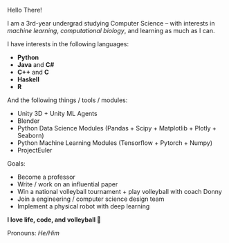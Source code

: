 Hello There!

I am a 3rd-year undergrad studying Computer Science – with interests in _machine learning_, _computational biology_, and learning as much as I can.

I have interests in the following languages:
- **Python**
- **Java** and **C#**
- **C++** and **C**
- **Haskell**
- **R**

And the following things / tools / modules:
- Unity 3D + Unity ML Agents
- Blender
- Python Data Science Modules (Pandas + Scipy + Matplotlib + Plotly + Seaborn)
- Python Machine Learning Modules (Tensorflow + Pytorch + Numpy)
- ProjectEuler

Goals:
- Become a professor
- Write / work on an influential paper
- Win a national volleyball tournament + play volleyball with coach Donny
- Join a engineering / computer science design team
- Implement a physical robot with deep learning 

**I love life, code, and volleyball 🏐**

Pronouns: *He/Him*
